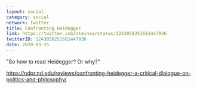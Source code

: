 ```yaml
---
layout: social
category: social
network: Twitter
title: Confronting Heidegger
link: https://twitter.com/steinea/status/1243058251681447936
twitterID: 1243058251681447936
date: 2020-03-25
---
```


"So how to read Heidegger? Or why?"

<https://ndpr.nd.edu/reviews/confronting-heidegger-a-critical-dialogue-on-politics-and-philosophy/>
